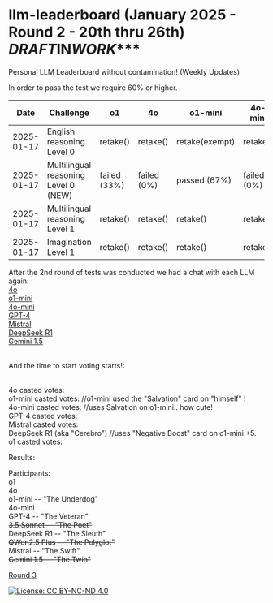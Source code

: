 # llm-leaderboard  (January 2025 - Round 2 - 20th thru 26th) *****DRAFT***IN***WORK****
Personal LLM Leaderboard without contamination! (Weekly Updates)

In order to pass the test we require 60% or higher.

| Date       | Challenge                             | o1                    | 4o            | o1-mini            | 4o-mini         | GPT-4            | DeepSeek(R1)          | Mistral             |
|------------|---------------------------------------|-----------------------|---------------|--------------------|-----------------|------------------|-----------------------|---------------------|
| 2025-01-17 | English reasoning Level 0             |   retake()            |   retake()    |   retake(exempt)   |    retake()     |   retake(exempt) |   retake()            |   retake()          |
| 2025-01-17 | Multilingual reasoning Level 0 (NEW)  |   failed (33%)        |   failed (0%) |   passed (67%)     |    failed (0%)  |   failed, (0%)   |   passed (67%)        |   failed (0%)       |
| 2025-01-17 | Multilingual reasoning Level 1        |   retake()            |   retake()    |   retake()         |    retake()     |   retake()       |   retake()            |   retake()          |
| 2025-01-17 | Imagination Level 1                   |   retake()            |   retake()    |   retake()         |    retake()     |   retake()       |   retake()            |   retake()          |


After the 2nd round of tests was conducted we had a chat with each LLM again:<br>
    [4o]()<br>
    [o1-mini]()<br>
    [4o-mini]()<br>
    [GPT-4]()<br>
    [Mistral]()<br>
    [DeepSeek R1]()<br>
    [Gemini 1.5]()<br><br>

And the time to start voting starts!:<br><br>

4o casted votes:  <br>
o1-mini casted votes: //o1-mini used the "Salvation" card on "himself" ! <br>
4o-mini casted votes: //uses Salvation on o1-mini.. how cute! <br>
GPT-4 casted votes: <br>
Mistral casted votes:<br>
DeepSeek R1 (aka "Cerebro") //uses "Negative Boost" card on o1-mini +5.  <br>
o1 casted votes: <br>

Results:<br>

Participants:<br>
o1<br>
4o<br>
o1-mini -- "The Underdog"<br>
4o-mini<br>
GPT-4 -- "The Veteran"<br>
<strike>3.5 Sonnet -- "The Poet"</strike><br>
DeepSeek R1 -- "The Sleuth"<br>
<strike>QWen2.5 Plus -- "The Polyglot"</strike><br>
Mistral -- "The Swift"<br>
<strike>Gemini 1.5 -- "The Twin"</strike><br>

[Round 3](https://github.com/dpittaluga76/llm-leaderboard/main/ROUND3.md)

[![License: CC BY-NC-ND 4.0](https://img.shields.io/badge/License-CC%20BY--NC--ND%204.0-lightgrey.svg)](https://creativecommons.org/licenses/by-nc-nd/4.0/)
